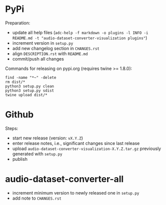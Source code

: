 PyPi
====

Preparation:

* update all help files (`adc-help -f markdown -o plugins -l INFO -i README.md -t "audio-dataset-converter-visualization plugins"`)
* increment version in `setup.py`
* add new changelog section in `CHANGES.rst`
* align `DESCRIPTION.rst` with `README.md`  
* commit/push all changes

Commands for releasing on pypi.org (requires twine >= 1.8.0):

```
find -name "*~" -delete
rm dist/*
python3 setup.py clean
python3 setup.py sdist
twine upload dist/*
```


Github
======

Steps:

* start new release (version: `vX.Y.Z`)
* enter release notes, i.e., significant changes since last release
* upload `audio-dataset-converter-visualization-X.Y.Z.tar.gz` previously generated with `setup.py`
* publish


audio-dataset-converter-all
===========================

* increment minimum version to newly released one in `setup.py`
* add note to `CHANGES.rst`
